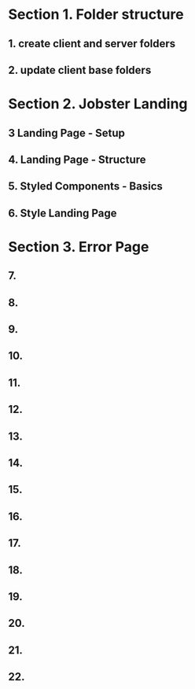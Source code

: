 # Section 1. Folder structure

## 1. create client and server folders

## 2. update client base folders

# Section 2. Jobster Landing

## 3 Landing Page - Setup

## 4. Landing Page - Structure

## 5. Styled Components - Basics

## 6. Style Landing Page

# Section 3. Error Page

## 7.

## 8.

## 9.

## 10.

## 11.

## 12.

## 13.

## 14.

## 15.

## 16.

## 17.

## 18.

## 19.

## 20.

## 21.

## 22.

